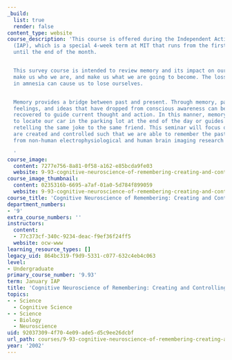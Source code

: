 ```yaml
---
_build:
  list: true
  render: false
content_type: website
course_description: 'This course is offered during the Independent Activities Period
  (IAP), which is a special 4-week term at MIT that runs from the first week of January
  until the end of the month.


  This survey course is intended to review memory and its impact on our lives. Memories
  make us who we are, and make us what we are going to become. The loss of memory
  in amnesia can cause us to lose ourselves.


  Memory provides a bridge between past and present. Through memory, past sensations,
  feelings, and ideas that have dropped from conscious awareness can be subsequently
  recovered to guide current thought and action. In this manner, memory allows us
  to locate our car in the parking lot at the end of the day or guides us to avoid
  retelling the same joke to the same friend. This seminar will focus on how memories
  are created and controlled such that we are able to remember the past. Recent insights
  from non-human electrophysiological and human brain imaging research will be emphasized.

  '
course_image:
  content: 7277e756-8a81-0f58-a162-e85bcda9fe03
  website: 9-93-cognitive-neuroscience-of-remembering-creating-and-controlling-memory-january-iap-2002
course_image_thumbnail:
  content: 0235316b-6695-a7af-01a0-5d784f899059
  website: 9-93-cognitive-neuroscience-of-remembering-creating-and-controlling-memory-january-iap-2002
course_title: 'Cognitive Neuroscience of Remembering: Creating and Controlling Memory'
department_numbers:
- '9'
extra_course_numbers: ''
instructors:
  content:
  - 77c373cf-340c-9234-deac-f9ef36f24ff5
  website: ocw-www
learning_resource_types: []
legacy_uid: 864bc319-f9d9-5331-c077-632c4eb4c063
level:
- Undergraduate
primary_course_number: '9.93'
term: January IAP
title: 'Cognitive Neuroscience of Remembering: Creating and Controlling Memory'
topics:
- - Science
  - Cognitive Science
- - Science
  - Biology
  - Neuroscience
uid: 92037309-4f70-4e09-ade5-d5c9ee26dcbf
url_path: courses/9-93-cognitive-neuroscience-of-remembering-creating-and-controlling-memory-january-iap-2002
year: '2002'
---
```

